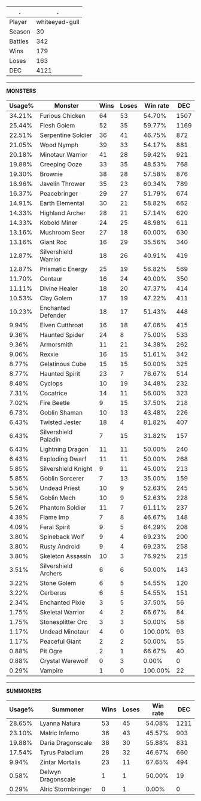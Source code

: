 .|.
|-|-
Player|whiteeyed-gull
Season|30
Battles|342
Wins|179
Loses|163
DEC|4121

---
**MONSTERS**

Usage%|Monster|Wins|Loses|Win rate|DEC|
-|-|-|-|-|-|
34.21%|Furious Chicken|64|53|54.70%|1507|
25.44%|Flesh Golem|52|35|59.77%|1169|
22.51%|Serpentine Soldier|36|41|46.75%|872|
21.05%|Wood Nymph|39|33|54.17%|881|
20.18%|Minotaur Warrior|41|28|59.42%|921|
19.88%|Creeping Ooze|33|35|48.53%|768|
19.30%|Brownie|38|28|57.58%|876|
16.96%|Javelin Thrower|35|23|60.34%|789|
16.37%|Peacebringer|29|27|51.79%|674|
14.91%|Earth Elemental|30|21|58.82%|662|
14.33%|Highland Archer|28|21|57.14%|620|
14.33%|Kobold Miner|24|25|48.98%|611|
13.16%|Mushroom Seer|27|18|60.00%|630|
13.16%|Giant Roc|16|29|35.56%|340|
12.87%|Silvershield Warrior|18|26|40.91%|419|
12.87%|Prismatic Energy|25|19|56.82%|569|
11.70%|Centaur|16|24|40.00%|350|
11.11%|Divine Healer|18|20|47.37%|414|
10.53%|Clay Golem|17|19|47.22%|411|
10.23%|Enchanted Defender|18|17|51.43%|448|
9.94%|Elven Cutthroat|16|18|47.06%|415|
9.36%|Haunted Spider|24|8|75.00%|533|
9.36%|Armorsmith|11|21|34.38%|262|
9.06%|Rexxie|16|15|51.61%|342|
8.77%|Gelatinous Cube|15|15|50.00%|325|
8.77%|Haunted Spirit|23|7|76.67%|514|
8.48%|Cyclops|10|19|34.48%|232|
7.31%|Cocatrice|14|11|56.00%|323|
7.02%|Fire Beetle|9|15|37.50%|218|
6.73%|Goblin Shaman|10|13|43.48%|226|
6.43%|Twisted Jester|18|4|81.82%|407|
6.43%|Silvershield Paladin|7|15|31.82%|157|
6.43%|Lightning Dragon|11|11|50.00%|240|
6.43%|Exploding Dwarf|11|11|50.00%|268|
5.85%|Silvershield Knight|9|11|45.00%|213|
5.85%|Goblin Sorcerer|7|13|35.00%|159|
5.56%|Undead Priest|10|9|52.63%|245|
5.56%|Goblin Mech|10|9|52.63%|228|
5.26%|Phantom Soldier|11|7|61.11%|237|
4.39%|Flame Imp|7|8|46.67%|148|
4.09%|Feral Spirit|9|5|64.29%|208|
3.80%|Spineback Wolf|9|4|69.23%|200|
3.80%|Rusty Android|9|4|69.23%|258|
3.80%|Skeleton Assassin|10|3|76.92%|215|
3.51%|Silvershield Archers|6|6|50.00%|143|
3.22%|Stone Golem|6|5|54.55%|120|
3.22%|Cerberus|6|5|54.55%|151|
2.34%|Enchanted Pixie|3|5|37.50%|56|
1.75%|Skeletal Warrior|4|2|66.67%|84|
1.75%|Stonesplitter Orc|3|3|50.00%|58|
1.17%|Undead Minotaur|4|0|100.00%|93|
1.17%|Peaceful Giant|2|2|50.00%|55|
0.88%|Pit Ogre|2|1|66.67%|40|
0.88%|Crystal Werewolf|0|3|0.00%|0|
0.29%|Vampire|1|0|100.00%|22|

---
**SUMMONERS**

Usage%|Summoner|Wins|Loses|Win rate|DEC|
-|-|-|-|-|-|
28.65%|Lyanna Natura|53|45|54.08%|1211|
23.10%|Malric Inferno|36|43|45.57%|903|
19.88%|Daria Dragonscale|38|30|55.88%|831|
17.54%|Tyrus Paladium|28|32|46.67%|660|
9.94%|Zintar Mortalis|23|11|67.65%|494|
0.58%|Delwyn Dragonscale|1|1|50.00%|19|
0.29%|Alric Stormbringer|0|1|0.00%|0|

